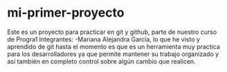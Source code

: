 # mi-primer-proyecto
Este es un proyecto para practicar en git y github, parte de nuestro curso de Progra1 
Integrantes: 
-Mariana Alejandra García, lo que he visto y aprendido de git hasta el momento es que es un herramienta muy practica para los desarrolladores ya que permite mantener su trabajo organizado y así también en completo control sobre algún cambio que realicen. 
